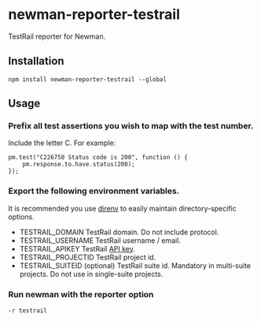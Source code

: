 # newman-reporter-testrail

TestRail reporter for Newman.

## Installation

```
npm install newman-reporter-testrail --global
```

## Usage

### Prefix all test assertions you wish to map with the test number.
Include the letter C. For example:
```
pm.test("C226750 Status code is 200", function () {
    pm.response.to.have.status(200);
});
```

### Export the following environment variables.

It is recommended you use [direnv](https://github.com/direnv/direnv) to easily maintain directory-specific options.

* TESTRAIL_DOMAIN
TestRail domain.  Do not include protocol.
* TESTRAIL_USERNAME
TestRail username / email.
* TESTRAIL_APIKEY
TestRail [API key](http://docs.gurock.com/testrail-api2/accessing#username_and_api_key).
* TESTRAIL_PROJECTID
TestRail project id.
* TESTRAIL_SUITEID (optional)
TestRail suite id.  Mandatory in multi-suite projects.  Do not use in single-suite projects. 

### Run newman with the reporter option
```
-r testrail
```